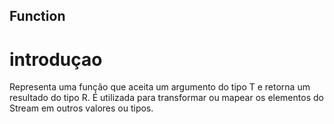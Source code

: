 ## Function
# introduçao
Representa uma função que aceita um argumento do tipo T e retorna um resultado do tipo R.
É utilizada para transformar ou mapear os elementos do Stream em outros valores ou tipos.


